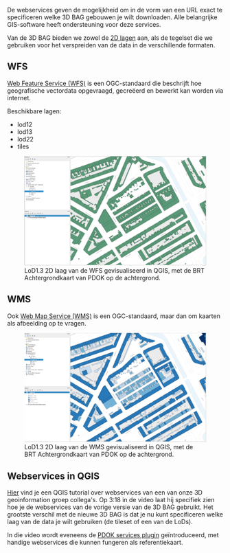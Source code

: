 De webservices geven de mogelijkheid om in de vorm van een URL exact te specificeren welke 3D BAG gebouwen je wilt downloaden. Alle belangrijke GIS-software heeft ondersteuning voor deze services.

Van de 3D BAG bieden we zowel de [2D lagen](../schema/layers.md#data-layers) aan, als de tegelset die we gebruiken voor het verspreiden van de data in de verschillende formaten.

## WFS

[Web Feature Service (WFS)](https://www.ogc.org/standards/wfs) is een OGC-standaard die beschrijft hoe geografische vectordata opgevraagd, gecreëerd en bewerkt kan worden via internet.

Beschikbare lagen:

- lod12
- lod13
- lod22
- tiles

<figure>
  <a href="../../../images_common/wfs.png">
    <img src="../../../images_common/wfs.png" width="600" />
  </a>
  <figcaption>LoD1.3 2D laag van de WFS gevisualiseerd in QGIS, met de BRT Achtergrondkaart van PDOK op de achtergrond.</figcaption>
</figure>

## WMS

Ook [Web Map Service (WMS)](https://www.ogc.org/standards/wms) is een OGC-standaard, maar dan om kaarten als afbeelding op te vragen.

<figure>
  <a href="../../../images_common/wms.png">
    <img src="../../../images_common/wms.png" width="600" />
  </a>
  <figcaption>LoD1.3 2D laag van de WMS gevisualiseerd in QGIS, met de BRT Achtergrondkaart van PDOK op de achtergrond.</figcaption>
</figure>

## Webservices in QGIS

[Hier](https://www.youtube.com/watch?v=dWTGOm3Emw4&list=PL4POqt8zsiXFJEEF88f6uAnfuOQSAoG6l) vind je een QGIS tutorial over webservices van een van onze 3D geoinformation groep collega's. Op 3:18 in de video laat hij specifiek zien hoe je de webservices van de vorige versie van de 3D BAG gebruikt. Het grootste verschil met de nieuwe 3D BAG is dat je nu kunt specificeren welke laag van de data je wilt gebruiken (de tileset of een van de LoDs).

In die video wordt eveneens de [PDOK services plugin](https://plugins.qgis.org/plugins/pdokservicesplugin/) geïntroduceerd, met handige webservices die kunnen fungeren als referentiekaart.
